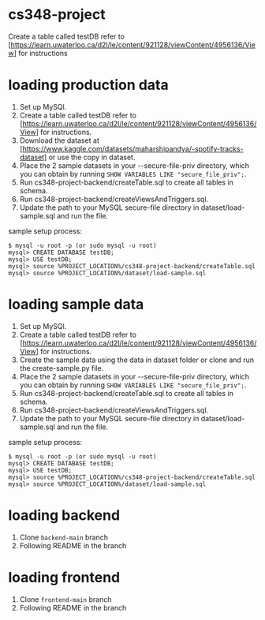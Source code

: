 # cs348-project

Create a table called testDB refer to [https://learn.uwaterloo.ca/d2l/le/content/921128/viewContent/4956136/View] for instructions

# loading production data
1. Set up MySQl.
2. Create a table called testDB refer to [https://learn.uwaterloo.ca/d2l/le/content/921128/viewContent/4956136/View] for instructions.
3. Download the dataset at [https://www.kaggle.com/datasets/maharshipandya/-spotify-tracks-dataset] or use the copy in dataset.
4. Place the 2 sample datasets in your --secure-file-priv directory, which you can obtain by running `SHOW VARIABLES LIKE "secure_file_priv";`.
5. Run cs348-project-backend/createTable.sql to create all tables in schema.
6. Run cs348-project-backend/createViewsAndTriggers.sql.
7. Update the path to your MySQL secure-file directory in dataset/load-sample.sql and run the file.

sample setup process:

```
$ mysql -u root -p (or sudo mysql -u root)
mysql> CREATE DATABASE testDB;
mysql> USE testDB;
mysql> source %PROJECT_LOCATION%/cs348-project-backend/createTable.sql
mysql> source %PROJECT_LOCATION%/dataset/load-sample.sql
```

# loading sample data
1. Set up MySQl.
2. Create a table called testDB refer to [https://learn.uwaterloo.ca/d2l/le/content/921128/viewContent/4956136/View] for instructions.
3. Create the sample data using the data in dataset folder or clone and run the create-sample.py file.
4. Place the 2 sample datasets in your --secure-file-priv directory, which you can obtain by running `SHOW VARIABLES LIKE "secure_file_priv";`.
5. Run cs348-project-backend/createTable.sql to create all tables in schema.
6. Run cs348-project-backend/createViewsAndTriggers.sql.
7. Update the path to your MySQL secure-file directory in dataset/load-sample.sql and run the file.

sample setup process:

```
$ mysql -u root -p (or sudo mysql -u root)
mysql> CREATE DATABASE testDB;
mysql> USE testDB;
mysql> source %PROJECT_LOCATION%/cs348-project-backend/createTable.sql
mysql> source %PROJECT_LOCATION%/dataset/load-sample.sql
```

# loading backend
1. Clone `backend-main` branch
2. Following README in the branch

# loading frontend
1. Clone `frontend-main` branch
2. Following README in the branch
